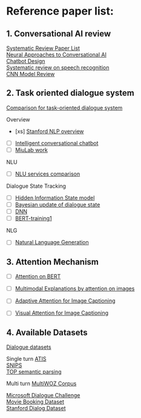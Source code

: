 # Reference paper list:

## 1. Conversational AI review
[Systematic Review Paper List](https://github.com/sz128/Natural-language-understanding-papers/blob/master/domain-intent-slot.md) <br>
[Neural Approaches to Conversational AI](https://arxiv.org/pdf/1809.08267.pdf) <br>
[Chatbot Design](https://thesai.org/Downloads/Volume6No7/Paper_12-Survey_on_Chatbot_Design_Techniques_in_Speech_Conversation_Systems.pdf) <br>
[Systematic review on speech recognition](https://ieeexplore.ieee.org/stamp/stamp.jsp?tp=&arnumber=8632885) <br>
[CNN Model Review](https://towardsdatascience.com/review-ssd-single-shot-detector-object-detection-851a94607d11)


## 2. Task oriented dialogue system
[Comparison for task-oriented dialogue system](https://github.com/AtmaHou/Task-Oriented-Dialogue-Research-Progress-Survey)

Overview
- [xs] [Stanford NLP overview](https://web.stanford.edu/~jurafsky/slp3/26.pdf)
- [ ] [Intelligent conversational chatbot](https://www.csie.ntu.edu.tw/~yvchen/s105-icb/syllabus.html)
- [ ] [MiuLab work](https://www.csie.ntu.edu.tw/~miulab/#home)

NLU
- [ ] [NLU services comparison](https://www.aclweb.org/anthology/W17-5522.pdf)

Dialogue State Tracking
- [ ] [Hidden Information State model](http://mi.eng.cam.ac.uk/~sjy/papers/ygkm10.pdf)
- [ ] [Bayesian update of dialogue state](http://mi.eng.cam.ac.uk/~sjy/papers/thyo10.pdf)
- [ ] [DNN](https://www.aclweb.org/anthology/W13-4073.pdf)
- [ ] [BERT-training1](https://arxiv.org/pdf/2006.01554.pdf)

NLG
- [ ] [Natural Language Generation](https://pdfs.semanticscholar.org/728e/18fbf00f5a80e9a070db4f4416d66c7b28f4.pdf)

## 3. Attention Mechanism
- [ ] [Attention on BERT](https://drive.google.com/file/d/1e0WA8t0T0xvngTuMk01rbMeJySxynGE8/view) <br>
- [ ] [Multimodal Explanations by attention on images](http://openaccess.thecvf.com/content_cvpr_2018/papers/Park_Multimodal_Explanations_Justifying_CVPR_2018_paper.pdf) <br>
- [ ] [Adaptive Attention for Image Captioning](https://arxiv.org/pdf/1612.01887.pdf) <br>
- [ ] [Visual Attention for Image Captioning](https://arxiv.org/pdf/1502.03044.pdf) <br>


## 4. Available Datasets
[Dialogue datasets](https://github.com/AtmaHou/Task-Oriented-Dialogue-Dataset-Survey) <br>

Single turn
[ATIS](https://github.com/yvchen/JointSLU/tree/master/data) <br>
[SNIPS](https://github.com/waynewu6250/Multi-intent-dialoguer/tree/master/raw_datasets/Benchmark) <br>
[TOP semantic parsing](https://github.com/waynewu6250/Multi-intent-dialoguer/blob/master/raw_datasets/top-dataset-semantic-parsing/train.tsv)

Multi turn
[MultiWOZ Corpus](https://www.repository.cam.ac.uk/handle/1810/294507) <br>

[Microsoft Dialogue Challenge](https://github.com/xiul-msr/e2e_dialog_challenge/tree/master/data) <br>
[Movie Booking Dataset](https://github.com/MiuLab/TC-Bot#data) <br>
[Stanford Dialog Dataset](http://nlp.stanford.edu/projects/kvret/kvret_dataset_public.zip)

